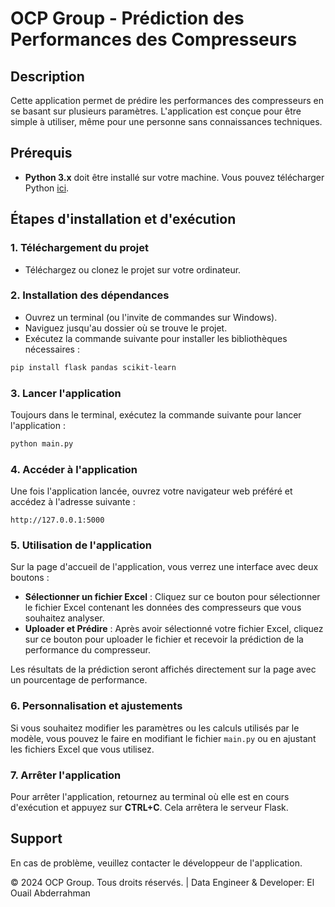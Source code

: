 
# OCP Group - Prédiction des Performances des Compresseurs

## Description
Cette application permet de prédire les performances des compresseurs en se basant sur plusieurs paramètres. L'application est conçue pour être simple à utiliser, même pour une personne sans connaissances techniques.

## Prérequis
- **Python 3.x** doit être installé sur votre machine. Vous pouvez télécharger Python [ici](https://www.python.org/downloads/).

## Étapes d'installation et d'exécution

### 1. Téléchargement du projet
- Téléchargez ou clonez le projet sur votre ordinateur.

### 2. Installation des dépendances
- Ouvrez un terminal (ou l'invite de commandes sur Windows).
- Naviguez jusqu'au dossier où se trouve le projet.
- Exécutez la commande suivante pour installer les bibliothèques nécessaires :

```bash
pip install flask pandas scikit-learn
```

### 3. Lancer l'application
Toujours dans le terminal, exécutez la commande suivante pour lancer l'application :

```bash
python main.py
```

### 4. Accéder à l'application
Une fois l'application lancée, ouvrez votre navigateur web préféré et accédez à l'adresse suivante :

```arduino
http://127.0.0.1:5000
```

### 5. Utilisation de l'application
Sur la page d'accueil de l'application, vous verrez une interface avec deux boutons :

- **Sélectionner un fichier Excel** : Cliquez sur ce bouton pour sélectionner le fichier Excel contenant les données des compresseurs que vous souhaitez analyser.
- **Uploader et Prédire** : Après avoir sélectionné votre fichier Excel, cliquez sur ce bouton pour uploader le fichier et recevoir la prédiction de la performance du compresseur.

Les résultats de la prédiction seront affichés directement sur la page avec un pourcentage de performance.

### 6. Personnalisation et ajustements
Si vous souhaitez modifier les paramètres ou les calculs utilisés par le modèle, vous pouvez le faire en modifiant le fichier `main.py` ou en ajustant les fichiers Excel que vous utilisez.

### 7. Arrêter l'application
Pour arrêter l'application, retournez au terminal où elle est en cours d'exécution et appuyez sur **CTRL+C**. Cela arrêtera le serveur Flask.

## Support
En cas de problème, veuillez contacter le développeur de l'application.

© 2024 OCP Group. Tous droits réservés. | Data Engineer & Developer: El Ouail Abderrahman
